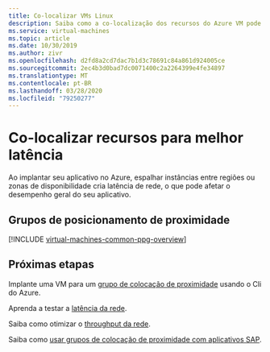```yaml
---
title: Co-localizar VMs Linux
description: Saiba como a co-localização dos recursos do Azure VM pode melhorar a latência.
ms.service: virtual-machines
ms.topic: article
ms.date: 10/30/2019
ms.author: zivr
ms.openlocfilehash: d2fd8a2cd7dac7b1d3c78691c84a861d924005ce
ms.sourcegitcommit: 2ec4b3d0bad7dc0071400c2a2264399e4fe34897
ms.translationtype: MT
ms.contentlocale: pt-BR
ms.lasthandoff: 03/28/2020
ms.locfileid: "79250277"
---
```

# <a name="co-locate-resources-for-improved-latency"></a>Co-localizar recursos para melhor latência

Ao implantar seu aplicativo no Azure, espalhar instâncias entre regiões ou zonas de disponibilidade cria latência de rede, o que pode afetar o desempenho geral do seu aplicativo. 

## <a name="proximity-placement-groups"></a>Grupos de posicionamento de proximidade

[!INCLUDE [virtual-machines-common-ppg-overview](../../../includes/virtual-machines-common-ppg-overview.md)]

## <a name="next-steps"></a>Próximas etapas

Implante uma VM para um [grupo de colocação de proximidade](proximity-placement-groups.md) usando o Cli do Azure.

Aprenda a testar a [latência da rede](https://aka.ms/TestNetworkLatency?toc=%2fazure%2fvirtual-machines%2flinux%2ftoc.json).

Saiba como otimizar o [throughput da rede](https://docs.microsoft.com/azure/virtual-network/virtual-network-optimize-network-bandwidth?toc=%2fazure%2fvirtual-machines%2flinux%2ftoc.json).  

Saiba como [usar grupos de colocação de proximidade com aplicativos SAP](https://docs.microsoft.com/azure/virtual-machines/workloads/sap/sap-proximity-placement-scenarios?toc=%2fazure%2fvirtual-machines%2flinux%2ftoc.json).
